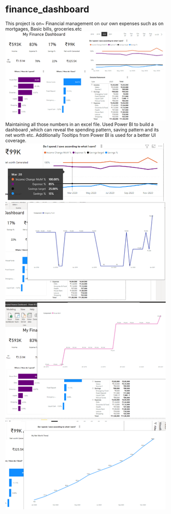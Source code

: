 # finance_dashboard

This project is on~
Financial management on our own expenses such as on mortgages, Basic bills, groceries.etc
![alt text](https://github.com/Vineeth-J/finance_dashboard/blob/main/Screenshot%20(7).png)
Maintaining all those numbers in an excel file.
Used Power BI to build a dashboard ,which can reveal the spending pattern, saving pattern and its net worth etc.
Additionally Tooltips from Power BI is used for a better UI coverage.
![alt text](https://github.com/Vineeth-J/finance_dashboard/blob/main/Screenshot%20(8).png)
![alt text](https://github.com/Vineeth-J/finance_dashboard/blob/main/Screenshot%20(9).png)
![alt text](https://github.com/Vineeth-J/finance_dashboard/blob/main/Screenshot%20(10).png)
![alt text](https://github.com/Vineeth-J/finance_dashboard/blob/main/Screenshot%20(11).png)
